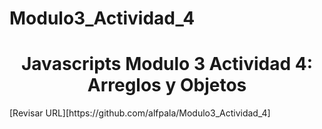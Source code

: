 # Modulo3_Actividad_4
<h1 align="center">Javascripts Modulo 3 Actividad 4: Arreglos y Objetos </h1>
[Revisar URL][https://github.com/alfpala/Modulo3_Actividad_4]
